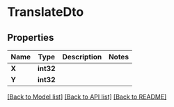 # TranslateDto

## Properties

Name | Type | Description | Notes
------------ | ------------- | ------------- | -------------
**X** | **int32** |  | 
**Y** | **int32** |  | 

[[Back to Model list]](../README.md#documentation-for-models) [[Back to API list]](../README.md#documentation-for-api-endpoints) [[Back to README]](../README.md)


